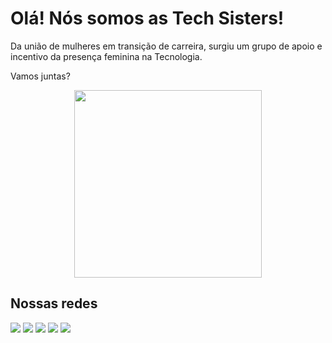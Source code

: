 # Olá! Nós somos as Tech Sisters! 

Da união de mulheres em transição de carreira, surgiu um grupo de apoio e incentivo da presença feminina na Tecnologia. 

Vamos juntas?

<p align="center">
<!--   <img src="https://media.giphy.com/media/rIFWIvjtk2X3q6Tu1a/giphy.gif" width="300px"></img> -->
  <img src="https://media.giphy.com/media/iV3qFFXhxElyerScYI/giphy.gif" width="300px"></img>
  
  
</p>

## Nossas redes

  <a href="https://www.instagram.com/techsistersbrasil" alt="Instagram" target="_blank">
  <img src="https://img.shields.io/badge/-Instagram-DF0174?style=for-the-badge&labelColor=DF0174&logo=instagram&logoColor=white&link=https://www.instagram.com/techsistersbrasil"></a>

  <a href="https://discord.gg/RDkDy3tT" target="_blank">
  <img src="https://img.shields.io/badge/Discord-7289DA?style=for-the-badge&logo=discord&logoColor=white" target="_blank"></a>
  
  <a href="https://www.facebook.com/groups/880563505855914" alt="Facebook" target="_blank">
  <img src="https://img.shields.io/badge/-Facebook-3b5998?style=for-the-badge&labelColor=3b5998&logo=facebook&logoColor=white&link=https://www.facebook.com/groups/880563505855914"></a>
 
 <a href="https://www.linkedin.com/company/techsistersbrasil" alt="Linkedin" target="_blank">
  <img src="https://img.shields.io/badge/-Linkedin-0e76a8?style=for-the-badge&logo=Linkedin&logoColor=white&link=https://www.linkedin.com/company/techsistersbrasil"></a>

  <a href="https://chat.whatsapp.com/KXkqvkVADUWIZITGJhsFq1" alt="WhatsApp" target="_blank">
  <img src="https://img.shields.io/badge/-WhatsApp-25d366?style=for-the-badge&labelColor=25d366&logo=whatsapp&logoColor=white&link=https://chat.whatsapp.com/KXkqvkVADUWIZITGJhsFq1"></a>



<!--
**techsistersbrasil/techsistersbrasil** is a ✨ _special_ ✨ repository because its `README.md` (this file) appears on your GitHub profile.

Here are some ideas to get you started:

- 🔭 I’m currently working on ...
- 🌱 I’m currently learning ...
- 👯 I’m looking to collaborate on ...
- 🤔 I’m looking for help with ...
- 💬 Ask me about ...
- 📫 How to reach me: ...
- 😄 Pronouns: ...
- ⚡ Fun fact: ...
-->
